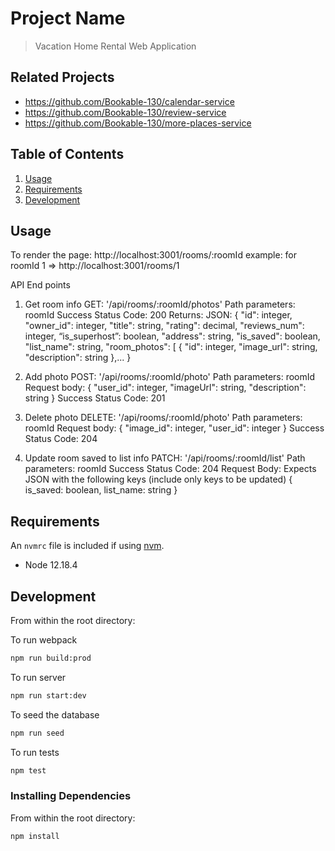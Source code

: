 # Project Name

> Vacation Home Rental Web Application

## Related Projects

  - https://github.com/Bookable-130/calendar-service
  - https://github.com/Bookable-130/review-service
  - https://github.com/Bookable-130/more-places-service

## Table of Contents

1. [Usage](#Usage)
2. [Requirements](#requirements)
3. [Development](#development)

## Usage

>
To render the page: http://localhost:3001/rooms/:roomId
example: for roomId 1 => http://localhost:3001/rooms/1

API End points

1. Get room info
GET: '/api/rooms/:roomId/photos'
Path parameters: roomId
Success Status Code: 200
Returns: JSON:
{
  "id": integer,
  "owner_id": integer,
  "title": string,
  "rating": decimal,
  "reviews_num": integer,
  “is_superhost”: boolean,
  "address": string,
  "is_saved": boolean,
  "list_name": string,
  "room_photos": [
      {
          "id": integer,
          "image_url": string,
          "description": string
      },...
}

2. Add photo
POST: '/api/rooms/:roomId/photo'
Path parameters: roomId
Request body:
{
  "user_id": integer,
  "imageUrl": string,
  "description": string
}
Success Status Code: 201

3. Delete photo
DELETE: '/api/rooms/:roomId/photo'
Path parameters: roomId
Request body: {
  "image_id": integer,
  "user_id": integer
}
Success Status Code: 204

4. Update room saved to list info
PATCH: '/api/rooms/:roomId/list'
Path parameters: roomId
Success Status Code: 204
Request Body: Expects JSON with the following keys (include only keys to be updated)
{
  is_saved: boolean,
  list_name: string
}



## Requirements

An `nvmrc` file is included if using [nvm](https://github.com/creationix/nvm).

- Node 12.18.4

## Development

From within the root directory:

To run webpack
```sh
npm run build:prod
```

To run server
```sh
npm run start:dev
```

To seed the database
```sh
npm run seed
```

To run tests
```sh
npm test
```

### Installing Dependencies

From within the root directory:

```sh
npm install
```

